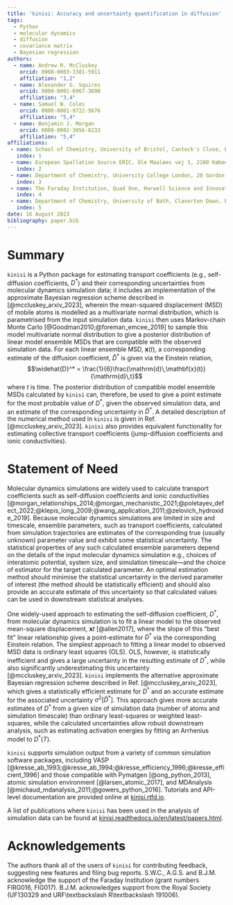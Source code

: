 ```yaml
---
title: 'kinisi: Accuracy and uncertainty quantification in diffusion'
tags:
  - Python
  - molecular dynamics
  - diffusion
  - covariance matrix
  - Bayesian regression
authors:
  - name: Andrew R. McCluskey
    orcid: 0000-0003-3381-5911
    affiliation: "1,2"
  - name: Alexander G. Squires
    orcid: 0000-0001-6967-3690
    affiliation: "3,4"
  - name: Samuel W. Coles
    orcid: 0000-0001-9722-5676
    affiliation: "5,4"
  - name: Benjamin J. Morgan
    orcid: 0000-0002-3056-8233
    affiliation: "5,4"
affiliations:
 - name: School of Chemistry, University of Bristol, Cantock's Close, Bristol, BS8 1TS, UK
   index: 1
 - name: European Spallation Source ERIC, Ole Maaløes vej 3, 2200 København N, DK
   index: 2
 - name: Department of Chemistry, University College London, 20 Gordon Street, London WC1H 0AJ, UK
   index: 3
 - name: The Faraday Institution, Quad One, Harwell Science and Innovation Campus, Didcot, OX11 0RA, UK
   index: 4
 - name: Department of Chemistry, University of Bath, Claverton Down, Bath, BA2 7AY, UK
   index: 5
date: 16 August 2023
bibliography: paper.bib
---
```


# Summary
`kinisi` is a Python package for estimating transport coefficients (e.g., self-diffusion coefficients, $D^*$) and their corresponding uncertainties from molecular dynamics simulation data; it includes an implementation of the approximate Bayesian regression scheme described in [@mccluskey_arxiv_2023], wherein the mean-squared displacement (MSD) of mobile atoms is modelled as a multivariate normal distribution, which is parametrised from the input simulation data.
`kinisi` then uses Markov-chain Monte Carlo [@Goodman2010;@foreman_emcee_2019] to sample this model multivariate normal distribution to give a posterior distribution of linear model ensemble MSDs that are compatible with the observed simulation data.
For each linear ensemble MSD, $\mathbf{x}(t)$, a corresponding estimate of the diffusion coefficient, $\widehat{D}^*$ is given via the Einstein relation,
$$\widehat{D}^* = \frac{1}{6}\frac{\mathrm{d}\,\mathbf{x}(t)}{\mathrm{d}\,t}$$
where $t$ is time.
The posterior distribution of compatible model ensemble MSDs calculated by `kinisi` can, therefore, be used to give a point estimate for the most probable value of $D^*$, given the observed simulation data, and an estimate of the corresponding uncertainty in $\widehat{D}^*$.
A detailed description of the numerical method used in `kinisi` is given in Ref. [@mccluskey_arxiv_2023].
`kinisi` also provides equivalent functionality for estimating collective transport coefficients (jump-diffusion coefficients and ionic conductivities).

# Statement of Need

Molecular dynamics simulations are widely used to calculate transport coefficients such as self-diffusion coefficients and ionic conductivities [@morgan_relationships_2014;@morgan_mechanistic_2021;@poletayev_defect_2022;@klepis_long_2009;@wang_application_2011;@zelovich_hydroxide_2019].
Because molecular dynamics simulations are limited in size and timescale, ensemble parameters, such as transport coefficients, calculated from simulation trajectories are estimates of the corresponding true (usually unknown) parameter value and exhibit some statistical uncertainty.
The statistical properties of any such calculated ensemble parameters depend on the details of the input molecular dynamics simulation e.g., choices of interatomic potential, system size, and simulation timescale—and the choice of estimator for the target calculated parameter.
An optimal estimation method should minimise the statistical uncertainty in the derived parameter of interest (the method should be statistically efficient) and should also provide an accurate estimate of this uncertainty so that calculated values can be used in downstream statistical analyses.

One widely-used approach to estimating the self-diffusion coefficient, $D^*$, from molecular dynamics simulation is to fit a linear model to the observed mean-square displacement, $\mathbf{x}t$ [@allen2017], where the slope of this &ldquo;best fit&rdquo; linear relationship gives a point-estimate for $D^*$ via the corresponding Einstein relation.
The simplest approach to fitting a linear model to observed MSD data is ordinary least squares (OLS).
OLS, however, is statistically inefficient and gives a large uncertainty in the resulting estimate of $D^*$, while also significantly underestimating this uncertainty [@mccluskey_arxiv_2023].
`kinisi` implements the alternative approximate Bayesian regression scheme described in Ref. [@mccluskey_arxiv_2023], which gives a statistically efficient estimate for $D^*$ and an accurate estimate for the associated uncertainty $\sigma^2[\widehat{D}^*]$.
This approach gives more accurate estimates of $D^*$ from a given size of simulation data (number of atoms and simulation timescale) than ordinary least-squares or weighted least-squares, while the calculated uncertainties allow robust downstream analysis, such as estimating activation energies by fitting an Arrhenius model to $D^*(T)$.

`kinisi` supports simulation output from a variety of common simulation software packages, including VASP [@kresse_ab_1993;@kresse_ab_1994;@kresse_efficiency_1996;@kresse_efficient_1996] and those compatible with Pymatgen [@ong_python_2013], atomic simulation environment [@larsen_atomic_2017], and MDAnalysis [@michaud_mdanalysis_2011;@gowers_python_2016]. 
Tutorials and API-level documentation are provided online at [kinisi.rtfd.io](https://kinisi.rtfd.io). 

A list of publications where `kinisi` has been used in the analysis of simulation data can be found at [kinisi.readthedocs.io/en/latest/papers.html](https://kinisi.readthedocs.io/en/latest/papers.html).

# Acknowledgements

The authors thank all of the users of `kinisi` for contributing feedback, suggesting new features and filing bug reports. 
S.W.C., A.G.S. and B.J.M. acknowledge the support of the Faraday Institution (grant numbers FIRG016, FIG017).
B.J.M. acknowledges support from the Royal Society (UF130329 and URF\textbackslash R\textbackslash 191006). 

